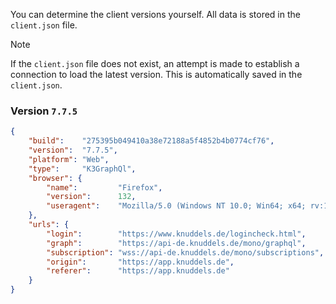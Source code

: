 You can determine the client versions yourself. All data is stored in the `client.json` file.

> [!NOTE]
> If the `client.json` file does not exist, an attempt is made to establish a connection to load the latest version. This is automatically saved in the `client.json`.

### Version `7.7.5`
```json
{
    "build":    "275395b049410a38e72188a5f4852b4b0774cf76",
    "version":  "7.7.5",
    "platform": "Web",
    "type":     "K3GraphQl",
    "browser": {
        "name":         "Firefox",
        "version":      132,
        "useragent":    "Mozilla/5.0 (Windows NT 10.0; Win64; x64; rv:132.0) Gecko/20100101 Firefox/132.0"
    },
    "urls": {
        "login":        "https://www.knuddels.de/logincheck.html",
        "graph":        "https://api-de.knuddels.de/mono/graphql",
        "subscription": "wss://api-de.knuddels.de/mono/subscriptions",
        "origin":       "https://app.knuddels.de",
        "referer":      "https://app.knuddels.de"
    }
}
```